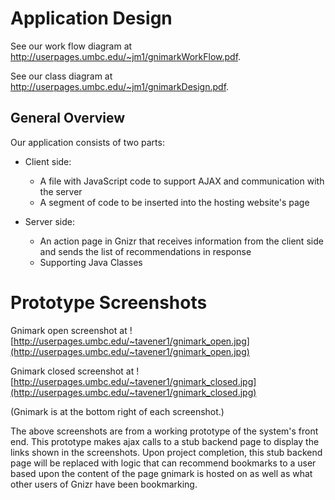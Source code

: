 # Application Design #

See our work flow diagram at http://userpages.umbc.edu/~jm1/gnimarkWorkFlow.pdf.

See our class diagram at http://userpages.umbc.edu/~jm1/gnimarkDesign.pdf.

## General Overview ##

Our application consists of two parts:

  * Client side:
    * A file with JavaScript code to support AJAX and communication with the server
    * A segment of code to be inserted into the hosting website's page

  * Server side:
    * An action page in Gnizr that receives information from the client side and sends the list of recommendations in response
    * Supporting Java Classes

# Prototype Screenshots #

Gnimark open screenshot at ![http://userpages.umbc.edu/~tavener1/gnimark_open.jpg](http://userpages.umbc.edu/~tavener1/gnimark_open.jpg)

Gnimark closed screenshot at ![http://userpages.umbc.edu/~tavener1/gnimark_closed.jpg](http://userpages.umbc.edu/~tavener1/gnimark_closed.jpg)

(Gnimark is at the bottom right of each screenshot.)

The above screenshots are from a working prototype of the system's front end.   This prototype makes ajax calls to a stub backend page to display the links shown in the screenshots.  Upon project completion, this stub backend page will be replaced with logic that can recommend bookmarks to a user based upon the content of the page gnimark is hosted on as well as what other users of Gnizr have been bookmarking.